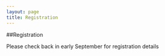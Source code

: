 ```yaml
---
layout: page
title: Registration
---
```



##Registration

Please check back in early September for registration details


